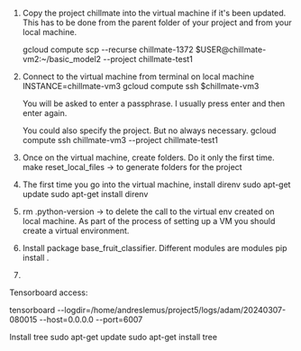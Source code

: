 
1. Copy the project chillmate into the virtual machine if it's been updated. This has to be done from the parent folder of your project and from your local machine.

      gcloud compute scp --recurse chillmate-1372 $USER@chillmate-vm2:~/basic_model2 --project chillmate-test1

2. Connect to the virtual machine from terminal on local machine
      INSTANCE=chillmate-vm3
      gcloud compute ssh $chillmate-vm3

      You will be asked to enter a passphrase. I usually press enter and then enter again.

      You could also specify the project. But no always necessary.
      gcloud compute ssh chillmate-vm3 --project chillmate-test1

3. Once on the virtual machine, create folders. Do it only the first time.
      make reset_local_files -> to generate folders for the project

4. The first time you go into the virtual machine, install direnv
      sudo apt-get update
      sudo apt-get install direnv
5. rm .python-version -> to delete the call to the virtual env created on local machine. As part of the process of setting up a VM you should create a virtual environment.

6. Install package base_fruit_classifier. Different modules are modules
      pip install .

7.
Tensorboard access:

tensorboard --logdir=/home/andreslemus/project5/logs/adam/20240307-080015 --host=0.0.0.0 --port=6007


Install tree
sudo apt-get update
sudo apt-get install tree
